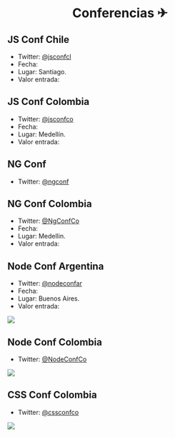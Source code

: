 <h1 align="center">Conferencias ✈</h1>

## JS Conf Chile
+ Twitter: [@jsconfcl](https://twitter.com/jsconfcl)
+ Fecha:
+ Lugar: Santiago.
+ Valor entrada:

## JS Conf Colombia
+ Twitter: [@jsconfco](https://twitter.com/jsconfco)
+ Fecha: 
+ Lugar: Medellín.
+ Valor entrada:

## NG Conf 
+ Twitter: [@ngconf](https://twitter.com/ngconf)

## NG Conf Colombia
+ Twitter: [@NgConfCo](https://twitter.com/NgConfCo)
+ Fecha:
+ Lugar: Medellin.
+ Valor entrada:

## Node Conf Argentina
+ Twitter: [@nodeconfar](https://twitter.com/nodeconfar)
+ Fecha:
+ Lugar: Buenos Aires.
+ Valor entrada:

<img src="https://i.imgur.com/qogxkXK.jpg">

## Node Conf Colombia
+ Twitter: [@NodeConfCo](https://twitter.com/NodeConfCo)

<img src="https://i.imgur.com/BAf0yRA.jpg">

## CSS Conf Colombia
+ Twitter: [@cssconfco](https://twitter.com/cssconfco)

<img src="https://i.imgur.com/4h07AP4.jpg">